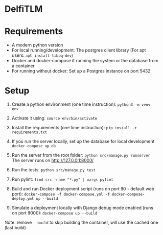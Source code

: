 # DelfiTLM

# Requirements

- A modern python version
- For local running/development: The postgres client library (For apt users: `apt install libpq-dev`)
- Docker and docker-compose if running the system or the database from a container
- For running without docker: Set up a Postgres instance on port 5432

# Setup

1. Create a python environment (one time instruction):
`python3 -m venv env`

2. Activate it using:
`source env/bin/activate`

3. Install the requirements (one time instruction):
`pip install -r requirements.txt`

4. If you run the server locally, set up the database for local development
`docker-compose up db`

5. Run the server from the root folder:
`python src/manage.py runserver` The server runs on http://127.0.0.1:8000/

6. Run the tests:
`python src/manage.py test`

7. Run pylint:
`find src -name "*.py" | xargs pylint`

8. Build and run Docker deployment script (runs on port 80 - default web port):
`docker-compose -f docker-compose.yml -f docker-compose-deploy.yml up --build`

9. Simulate a deployment locally with Django debug mode enabled (runs on port 8000):
`docker-compose up --build`

Note: remove `--build` to skip building the container, will use the cached one (last build)

